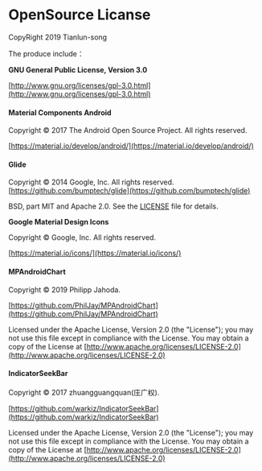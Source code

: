 # OpenSource Licanse

CopyRight 2019 Tianlun-song

The produce include：

**GNU General Public License, Version 3.0**

[http://www.gnu.org/licenses/gpl-3.0.html](http://www.gnu.org/licenses/gpl-3.0.html)


#### Material Components Android

Copyright © 2017 The Android Open Source Project. All rights reserved.

[https://material.io/develop/android/](https://material.io/develop/android/)


#### Glide

Copyright © 2014 Google, Inc. All rights reserved.
[https://github.com/bumptech/glide](https://github.com/bumptech/glide)

BSD, part MIT and Apache 2.0. See the [LICENSE](https://github.com/bumptech/glide/blob/master/LICENSE) file for details.


**Google Material Design Icons**

Copyright © Google, Inc. All rights reserved.

[https://material.io/icons/](https://material.io/icons/)


#### MPAndroidChart

Copyright © 2019 Philipp Jahoda.

[https://github.com/PhilJay/MPAndroidChart](https://github.com/PhilJay/MPAndroidChart)

Licensed under the Apache License, Version 2.0 (the "License"); you may not use this file except in compliance with the License. You may obtain a copy of the License at
[http://www.apache.org/licenses/LICENSE-2.0](http://www.apache.org/licenses/LICENSE-2.0)


#### IndicatorSeekBar

Copyright © 2017 zhuangguangquan(庄广权).

[https://github.com/warkiz/IndicatorSeekBar](https://github.com/warkiz/IndicatorSeekBar)

Licensed under the Apache License, Version 2.0 (the "License"); you may not use this file except in compliance with the License. You may obtain a copy of the License at
[http://www.apache.org/licenses/LICENSE-2.0](http://www.apache.org/licenses/LICENSE-2.0)

